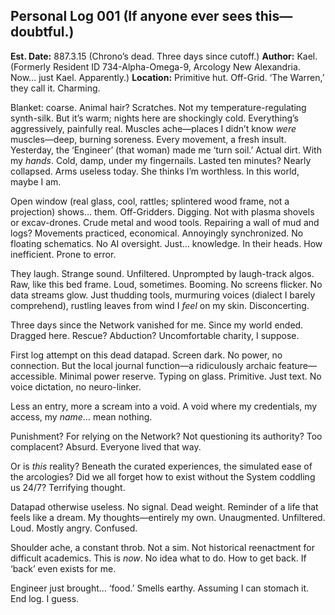 ## Personal Log 001 (If anyone ever sees this—doubtful.)

**Est. Date:** 887.3.15 (Chrono’s dead. Three days since cutoff.)
**Author:** Kael. (Formerly Resident ID 734-Alpha-Omega-9, Arcology New Alexandria. Now… just Kael. Apparently.)
**Location:** Primitive hut. Off-Grid. ‘The Warren,’ they call it. Charming.

Blanket: coarse. Animal hair? Scratches. Not my temperature-regulating synth-silk. But it’s warm; nights here are shockingly cold. Everything’s aggressively, painfully real. Muscles ache—places I didn’t know *were* muscles—deep, burning soreness. Every movement, a fresh insult. Yesterday, the ‘Engineer’ (that woman) made me ‘turn soil.’ Actual dirt. With my *hands*. Cold, damp, under my fingernails. Lasted ten minutes? Nearly collapsed. Arms useless today. She thinks I’m worthless. In this world, maybe I am.

Open window (real glass, cool, rattles; splintered wood frame, not a projection) shows… them. Off-Gridders. Digging. Not with plasma shovels or excav-drones. Crude metal and wood tools. Repairing a wall of mud and logs? Movements practiced, economical. Annoyingly synchronized. No floating schematics. No AI oversight. Just… knowledge. In their heads. How inefficient. Prone to error.

They laugh. Strange sound. Unfiltered. Unprompted by laugh-track algos. Raw, like this bed frame. Loud, sometimes. Booming. No screens flicker. No data streams glow. Just thudding tools, murmuring voices (dialect I barely comprehend), rustling leaves from wind I *feel* on my skin. Disconcerting.

Three days since the Network vanished for me. Since my world ended. Dragged here. Rescue? Abduction? Uncomfortable charity, I suppose.

First log attempt on this dead datapad. Screen dark. No power, no connection. But the local journal function—a ridiculously archaic feature—accessible. Minimal power reserve. Typing on glass. Primitive. Just text. No voice dictation, no neuro-linker.

Less an entry, more a scream into a void. A void where my credentials, my access, my *name*… mean nothing.

Punishment? For relying on the Network? Not questioning its authority? Too complacent? Absurd. Everyone lived that way.

Or is *this* reality? Beneath the curated experiences, the simulated ease of the arcologies? Did we all forget how to exist without the System coddling us 24/7? Terrifying thought.

Datapad otherwise useless. No signal. Dead weight. Reminder of a life that feels like a dream. My thoughts—entirely my own. Unaugmented. Unfiltered. Loud. Mostly angry. Confused.

Shoulder ache, a constant throb. Not a sim. Not historical reenactment for difficult academics. This is *now*. No idea what to do. How to get back. If ‘back’ even exists for me.

Engineer just brought… ‘food.’ Smells earthy. Assuming I can stomach it.
End log. I guess.
